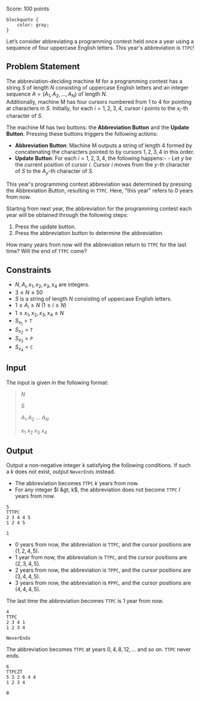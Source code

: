 Score: $100$ points

    blockquote {
        color: gray;
    }

Let’s consider abbreviating a programming contest held once a year using a sequence of four uppercase English letters. This year's abbreviation is `TTPC`!

## Problem Statement

The abbreviation-deciding machine $\mathrm{M}$ for a programming contest has a string $S$ of length $N$ consisting of uppercase English letters and an integer sequence $A = (A_1, A_2, \dots, A_N)$ of length $N$.<br>
Additionally, machine $\mathrm{M}$ has four cursors numbered from $1$ to $4$ for pointing at characters in $S$. Initially, for each $i = 1, 2, 3, 4$, cursor $i$ points to the $x_i$-th character of $S$.

The machine $\mathrm{M}$ has two buttons: the **Abbreviation Button** and the **Update Button**. Pressing these buttons triggers the following actions:

- **Abbreviation Button**: Machine $\mathrm{M}$ outputs a string of length $4$ formed by concatenating the characters pointed to by cursors $1, 2, 3, 4$ in this order.
- **Update Button**: For each $i = 1, 2, 3, 4$, the following happens:-   - Let $y$ be the current position of cursor $i$. Cursor $i$ moves from the $y$-th character of $S$ to the $A_y$-th character of $S$.

This year's programming contest abbreviation was determined by pressing the Abbreviation Button, resulting in `TTPC`. Here, "this year" refers to $0$ years from now.

Starting from next year, the abbreviation for the programming contest each year will be obtained through the following steps:

1. Press the update button.
2. Press the abbreviation button to determine the abbreviation.

How many years from now will the abbreviation return to `TTPC` for the last time? Will the end of `TTPC` come?

## Constraints

- $N, A_i, x_1, x_2, x_3, x_4$ are integers.
- $3 \leq N \leq 50$
- $S$ is a string of length $N$ consisting of uppercase English letters.
- $1 \leq A_i \leq N\ (1 \leq i \leq N)$
- $1 \leq x_1, x_2, x_3, x_4 \leq N$
- $S_{x_1} = {}$`T`
- $S_{x_2} = {}$`T`
- $S_{x_3} = {}$`P`
- $S_{x_4} = {}$`C`

## Input

The input is given in the following format:

> $N$
> 
> $S$
> 
> $A_1$ $A_2$ $\dots$ $A_N$
> 
> $x_1$ $x_2$ $x_3$ $x_4$

## Output

Output a non-negative integer $k$ satisfying the following conditions. If such a $k$ does not exist, output `NeverEnds` instead.

- The abbreviation becomes `TTPC` $k$ years from now.
- For any integer $l &gt; k$, the abbreviation does not become `TTPC` $l$ years from now.

```input1
5
TTTPC
2 3 4 4 5
1 2 4 5
```

```output1
1
```

- $0$ years from now, the abbreviation is `TTPC`, and the cursor positions are $(1,2,4,5)$.
- $1$ year from now, the abbreviation is `TTPC`, and the cursor positions are $(2,3,4,5)$.
- $2$ years from now, the abbreviation is `TPPC`, and the cursor positions are $(3,4,4,5)$.
- $3$ years from now, the abbreviation is `PPPC`, and the cursor positions are $(4,4,4,5)$.

The last time the abbreviation becomes `TTPC` is 1 year from now.

```input2
4
TTPC
2 3 4 1
1 2 3 4
```

```output2
NeverEnds
```

The abbreviation becomes `TTPC` at years $0, 4, 8, 12, \dots$ and so on. `TTPC` never ends.

```input3
6
TTPCZT
5 3 2 6 4 4
1 2 3 4
```

```output3
0
```